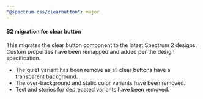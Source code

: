 ```yaml
---
"@spectrum-css/clearbutton": major
---
```


#### S2 migration for clear button

This migrates the clear button component to the latest Spectrum 2 designs. Custom properties have been remapped and added per the design specification.

- The quiet variant has been remove as all clear buttons have a transparent background.
- The over-background and static color variants have been removed.
- Test and stories for deprecated variants have been removed.
